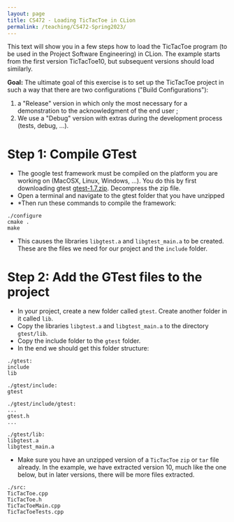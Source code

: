 ```yaml
---
layout: page
title: CS472 - Loading TicTacToe in CLion
permalink: /teaching/CS472-Spring2023/
---
```


This text will show you in a few steps how to load the TicTacToe program (to be used in the Project Software Engineering) in CLion. The example starts from the first version TicTacToe10, but subsequent versions should load similarly.

**Goal:** 
The ultimate goal of this exercise is to set up the TicTacToe project in such a way that there are two configurations ("Build Configurations"): 
1.  a "Release" version in which only the most necessary for a demonstration to the acknowledgment of the end user ; 
2.  We use a "Debug" version with extras during the development process (tests, debug, ...).

Step 1: Compile GTest
========
* The google test framework must be compiled on the platform you are working on (MacOSX, Linux, Windows, ...). You do this by first downloading gtest [gtest-1.7.zip](https://drive.google.com/file/d/1TzuyNjnm92Zhkq89pHA7eP9SP9sbFa4C/view?usp=sharing). Decompress the zip file.
* Open a terminal and navigate to the gtest folder that you have unzipped
* *Then run these commands to compile the framework:
```commandline
./configure
cmake .
make 
```
* This causes the libraries ```libgtest.a``` and ```libgtest_main.a``` to be created. These are the files we need for our project and the ```include``` folder.

Step 2: Add the GTest files to the project
===========
* In your project, create a new folder called ```gtest```. Create another folder in it called ```lib```.
* Copy the libraries ```libgtest.a``` and ```libgtest_main.a``` to the directory ```gtest/lib```.
* Copy the include folder to the ```gtest``` folder.
* In the end we should get this folder structure:

```commandline
./gtest:
include
lib

./gtest/include:
gtest

./gtest/include/gtest:
...
gtest.h
...

./gtest/lib:
libgtest.a
libgtest_main.a
```

* Make sure you have an unzipped version of a ```TicTacToe``` ```zip``` or ```tar``` file already. In the example, we have extracted version 10, much like the one below, but in later versions, there will be more files extracted.
```commandline
./src:
TicTacToe.cpp
TicTacToe.h
TicTacToeMain.cpp
TicTacToeTests.cpp
```

